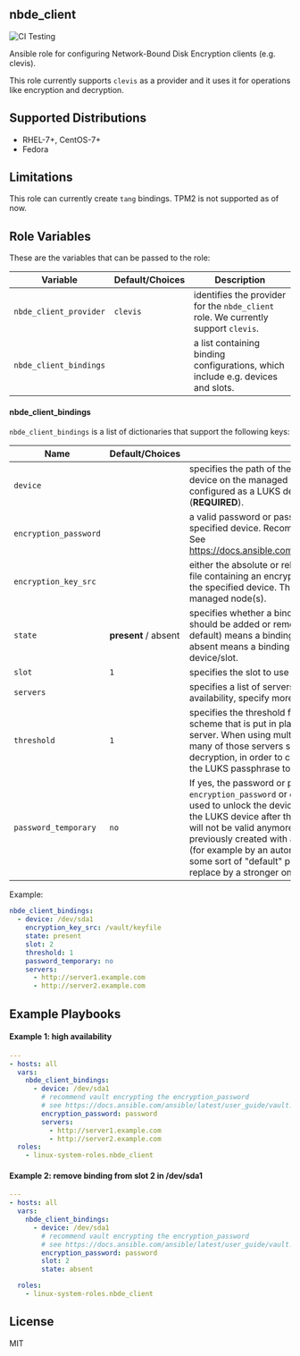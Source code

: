 nbde_client
-----------
![CI Testing](https://github.com/linux-system-roles/nbde_client/workflows/tox/badge.svg)

Ansible role for configuring Network-Bound Disk Encryption clients (e.g. clevis).

This role currently supports `clevis` as a provider and it uses it for operations like encryption
and decryption.


Supported Distributions
-----------------------
* RHEL-7+, CentOS-7+
* Fedora


Limitations
-----------
This role can currently create `tang` bindings. TPM2 is not supported as of now.


Role Variables
--------------

These are the variables that can be passed to the role:


| **Variable** | **Default/Choices** | **Description** |
|----------|-------------|------|
| `nbde_client_provider` | `clevis`| identifies the provider for the `nbde_client` role. We currently support `clevis`.|
| `nbde_client_bindings` | | a list containing binding configurations, which include e.g. devices and slots. |


#### nbde_client_bindings

`nbde_client_bindings` is a list of dictionaries that support the following keys:

| **Name** | **Default/Choices** | **Description** |
|----------|-------------|------|
| `device` | | specifies the path of the backing device of an encrypted device on the managed host. This device must be already configured as a LUKS device before using the role (**REQUIRED**). |
| `encryption_password` | | a valid password or passphrase for opening/unlocking the specified device. Recommend vault encrypting the value. See https://docs.ansible.com/ansible/latest/user_guide/vault.html |
| `encryption_key_src` | | either the absolute or relative path, on the control node, of a file containing an encryption key valid for opening/unlocking the specified device.  The role will copy this file to the managed node(s). |
| `state` | **present** / absent | specifies whether a binding with the configuration described should be added or removed. Setting state to present (the default) means a binding will be added; setting state to absent means a binding will be removed from the device/slot. |
| `slot` | `1` | specifies the slot to use for the binding. |
| `servers` | |  specifies a list of servers to bind to. To enable high availability, specify more than one server here. |
| `threshold` | `1` | specifies the threshold for the Shamir Secret Sharing (SSS) scheme that is put in place when using more than one server. When using multiple servers, threshold indicates how many of those servers should succeed, in terms of decryption, in order to complete the process of recovering the LUKS passphrase to open the device. |
| `password_temporary` | `no` | If yes, the password or passphrase that was provided via the `encryption_password` or `encryption_key` arguments will be used to unlock the device and then it will be removed from the LUKS device after the binding operation completes, i.e. it will not be valid anymore. To be used if device has been previously created with a dummy password or passphrase (for example by an automated install like kickstart that set up some sort of "default" password), which the role should replace by a stronger one. |


Example:
```yaml
nbde_client_bindings:
  - device: /dev/sda1
    encryption_key_src: /vault/keyfile
    state: present
    slot: 2
    threshold: 1
    password_temporary: no
    servers:
      - http://server1.example.com
      - http://server2.example.com
```

Example Playbooks
----------------
#### Example 1: high availability

```yaml
---
- hosts: all
  vars:
    nbde_client_bindings:
      - device: /dev/sda1
        # recommend vault encrypting the encryption_password
        # see https://docs.ansible.com/ansible/latest/user_guide/vault.html
        encryption_password: password
        servers:
          - http://server1.example.com
          - http://server2.example.com
  roles:
    - linux-system-roles.nbde_client
```

#### Example 2: remove binding from slot 2 in /dev/sda1
```yaml
---
- hosts: all
  vars:
    nbde_client_bindings:
      - device: /dev/sda1
        # recommend vault encrypting the encryption_password
        # see https://docs.ansible.com/ansible/latest/user_guide/vault.html
        encryption_password: password
        slot: 2
        state: absent

  roles:
    - linux-system-roles.nbde_client
```


License
-------

MIT
